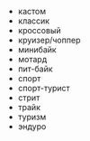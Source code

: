 - кастом
- классик
- кроссовый
- круизер/чоппер
- минибайк
- мотард
- пит-байк
- спорт
- спорт-турист
- стрит
- трайк
- туризм
- эндуро